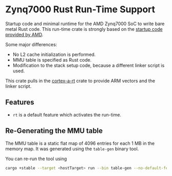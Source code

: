 Zynq7000 Rust Run-Time Support
========

Startup code and minimal runtime for the AMD Zynq7000 SoC to write bare metal Rust code.
This run-time crate is strongly based on the
[startup code provided by AMD](https://github.com/Xilinx/embeddedsw/blob/master/lib/bsp/standalone/src/arm/cortexa9/gcc/boot.S).

Some major differences:

- No L2 cache initialization is performed.
- MMU table is specified as Rust code.
- Modification to the stack setup code, because a different linker script is used.

This crate pulls in the [cortex-a-rt](https://github.com/us-irs/cortex-ar/tree/cortex-a-addition/cortex-a-rt)
crate to provide ARM vectors and the linker script.

## Features

- `rt` is a default feature which activates the run-time.

## Re-Generating the MMU table

The MMU table is a static flat map of 4096 entries for each 1 MB in the memory map.
It was generated using the `table-gen` binary tool.

You can re-run the tool using

```sh
cargo +stable --target <hostTarget> run --bin table-gen --no-default-features --features tools
```
